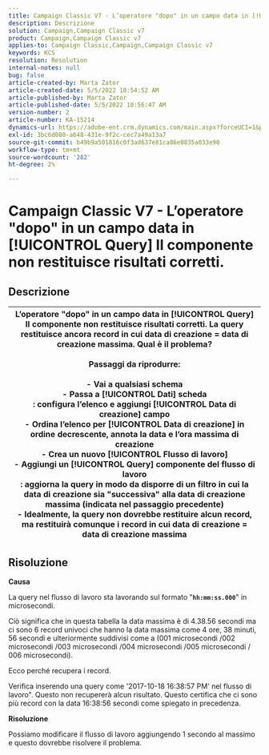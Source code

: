 ```yaml
---
title: Campaign Classic V7 - L’operatore "dopo" in un campo data in [!UICONTROL Query] Il componente non restituisce risultati corretti.
description: Descrizione
solution: Campaign,Campaign Classic v7
product: Campaign,Campaign Classic v7
applies-to: Campaign Classic,Campaign,Campaign Classic v7
keywords: KCS
resolution: Resolution
internal-notes: null
bug: false
article-created-by: Marta Zator
article-created-date: 5/5/2022 10:54:52 AM
article-published-by: Marta Zator
article-published-date: 5/5/2022 10:56:47 AM
version-number: 2
article-number: KA-15214
dynamics-url: https://adobe-ent.crm.dynamics.com/main.aspx?forceUCI=1&pagetype=entityrecord&etn=knowledgearticle&id=2279a3c8-61cc-ec11-a7b5-6045bd00dbbc
exl-id: 3bc6d080-a648-431e-9f2c-cec7a49a13a7
source-git-commit: b49b9a501816c0f3ad637e81ca86e0835a033e90
workflow-type: tm+mt
source-wordcount: '282'
ht-degree: 2%

---
```


# Campaign Classic V7 - L’operatore &quot;dopo&quot; in un campo data in [!UICONTROL Query] Il componente non restituisce risultati corretti.

## Descrizione



| L’operatore &quot;dopo&quot; in un campo data in [!UICONTROL Query] Il componente non restituisce risultati corretti. La query restituisce ancora record in cui data di creazione = data di creazione massima. Qual è il problema?<br><br><b>Passaggi da riprodurre:</b><br><br>  - Vai a qualsiasi schema<br>  - Passa a [!UICONTROL Dati] scheda<br>  : configura l’elenco e aggiungi [!UICONTROL Data di creazione] campo<br>  - Ordina l’elenco per [!UICONTROL Data di creazione] in ordine decrescente, annota la data e l’ora massima di creazione<br>  - Crea un nuovo [!UICONTROL Flusso di lavoro]<br>  - Aggiungi un [!UICONTROL Query] componente del flusso di lavoro<br>  : aggiorna la query in modo da disporre di un filtro in cui la data di creazione sia &quot;successiva&quot; alla data di creazione massima (indicata nel passaggio precedente)<br>  - Idealmente, la query non dovrebbe restituire alcun record, ma restituirà comunque i record in cui data di creazione = data di creazione massima |
| --- |



## Risoluzione


<b>Causa</b>

La query nel flusso di lavoro sta lavorando sul formato &quot;<b>`hh:mm:ss.000`</b>&quot; in microsecondi.

Ciò significa che in questa tabella la data massima è di 4.38.56 secondi ma ci sono 6 record univoci che hanno la data massima come 4 ore, 38 minuti, 56 secondi e ulteriormente suddivisi come a (001 microsecondi /002 microsecondi /003 microsecondi /004 microsecondi /005 microsecondi / 006 microsecondi).

Ecco perché recupera i record.

Verifica inserendo una query come &#39;2017-10-18 16:38:57 PM&#39; nel flusso di lavoro&quot;. Questo non recupererà alcun risultato. Questo certifica che ci sono più record con la data 16:38:56 secondi come spiegato in precedenza.

<b>Risoluzione</b>

Possiamo modificare il flusso di lavoro aggiungendo 1 secondo al massimo e questo dovrebbe risolvere il problema.
